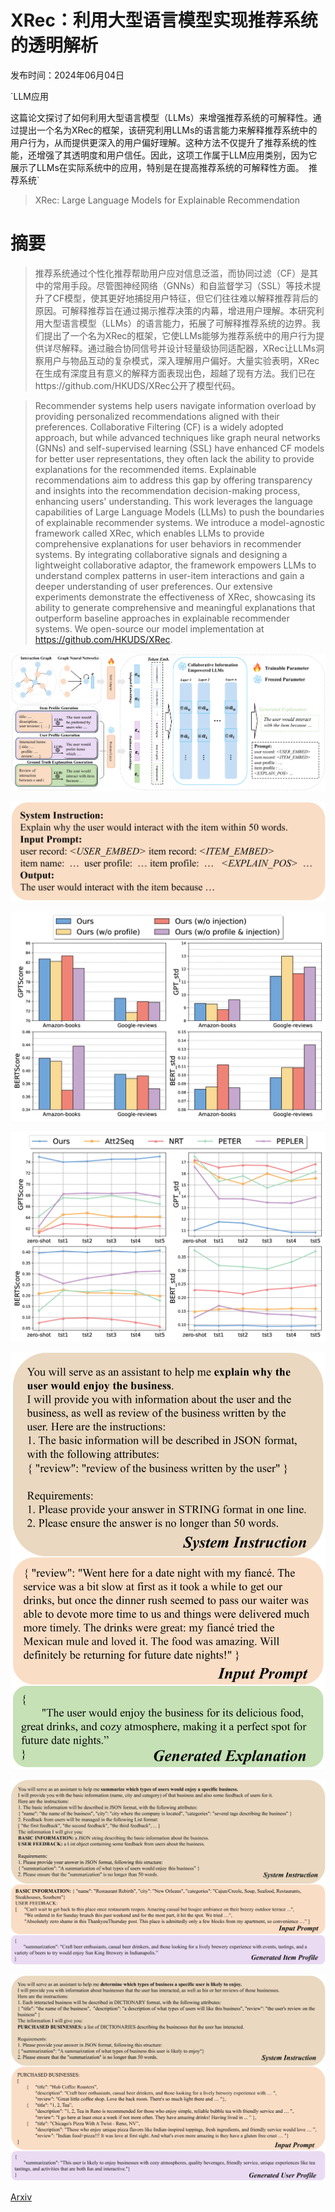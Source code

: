 # XRec：利用大型语言模型实现推荐系统的透明解析

发布时间：2024年06月04日

`LLM应用

这篇论文探讨了如何利用大型语言模型（LLMs）来增强推荐系统的可解释性。通过提出一个名为XRec的框架，该研究利用LLMs的语言能力来解释推荐系统中的用户行为，从而提供更深入的用户偏好理解。这种方法不仅提升了推荐系统的性能，还增强了其透明度和用户信任。因此，这项工作属于LLM应用类别，因为它展示了LLMs在实际系统中的应用，特别是在提高推荐系统的可解释性方面。` `推荐系统`

> XRec: Large Language Models for Explainable Recommendation

# 摘要

> 推荐系统通过个性化推荐帮助用户应对信息泛滥，而协同过滤（CF）是其中的常用手段。尽管图神经网络（GNNs）和自监督学习（SSL）等技术提升了CF模型，使其更好地捕捉用户特征，但它们往往难以解释推荐背后的原因。可解释推荐旨在通过揭示推荐决策的内幕，增进用户理解。本研究利用大型语言模型（LLMs）的语言能力，拓展了可解释推荐系统的边界。我们提出了一个名为XRec的框架，它使LLMs能够为推荐系统中的用户行为提供详尽解释。通过融合协同信号并设计轻量级协同适配器，XRec让LLMs洞察用户与物品互动的复杂模式，深入理解用户偏好。大量实验表明，XRec在生成有深度且有意义的解释方面表现出色，超越了现有方法。我们已在https://github.com/HKUDS/XRec公开了模型代码。

> Recommender systems help users navigate information overload by providing personalized recommendations aligned with their preferences. Collaborative Filtering (CF) is a widely adopted approach, but while advanced techniques like graph neural networks (GNNs) and self-supervised learning (SSL) have enhanced CF models for better user representations, they often lack the ability to provide explanations for the recommended items. Explainable recommendations aim to address this gap by offering transparency and insights into the recommendation decision-making process, enhancing users' understanding. This work leverages the language capabilities of Large Language Models (LLMs) to push the boundaries of explainable recommender systems. We introduce a model-agnostic framework called XRec, which enables LLMs to provide comprehensive explanations for user behaviors in recommender systems. By integrating collaborative signals and designing a lightweight collaborative adaptor, the framework empowers LLMs to understand complex patterns in user-item interactions and gain a deeper understanding of user preferences. Our extensive experiments demonstrate the effectiveness of XRec, showcasing its ability to generate comprehensive and meaningful explanations that outperform baseline approaches in explainable recommender systems. We open-source our model implementation at https://github.com/HKUDS/XRec.

![XRec：利用大型语言模型实现推荐系统的透明解析](../../../paper_images/2406.02377/x1.png)

![XRec：利用大型语言模型实现推荐系统的透明解析](../../../paper_images/2406.02377/x2.png)

![XRec：利用大型语言模型实现推荐系统的透明解析](../../../paper_images/2406.02377/x3.png)

![XRec：利用大型语言模型实现推荐系统的透明解析](../../../paper_images/2406.02377/x4.png)

![XRec：利用大型语言模型实现推荐系统的透明解析](../../../paper_images/2406.02377/x5.png)

![XRec：利用大型语言模型实现推荐系统的透明解析](../../../paper_images/2406.02377/x6.png)

![XRec：利用大型语言模型实现推荐系统的透明解析](../../../paper_images/2406.02377/x7.png)

[Arxiv](https://arxiv.org/abs/2406.02377)